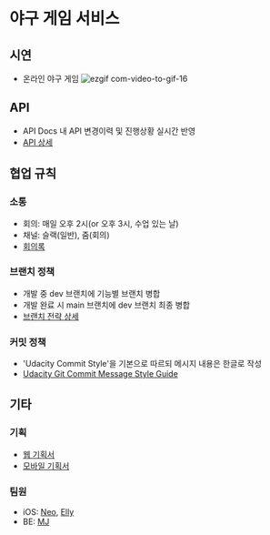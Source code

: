 # 야구 게임 서비스
## 시연
- 온라인 야구 게임 
 ![ezgif com-video-to-gif-16](https://user-images.githubusercontent.com/33626693/117406652-4ed4b100-af48-11eb-8d84-2e06719f3ef1.gif)

## API
- API Docs 내 API 변경이력 및 진행상황 실시간 반영
- [API 상세](https://github.com/HoonHaChoi/baseball/wiki/API-%EC%9E%91%EC%97%85-%ED%98%84%ED%99%A9)

## 협업 규칙
### 소통
- 회의: 매일 오후 2시(or 오후 3시, 수업 있는 날)
- 채널: 슬랙(일반), 줌(회의)
- [회의록](https://github.com/HoonHaChoi/baseball/wiki/%ED%9A%8C%EC%9D%98%EB%A1%9D)

### 브랜치 정책
- 개발 중 dev 브랜치에 기능별 브랜치 병합
- 개발 완료 시 main 브랜치에 dev 브랜치 최종 병합
- [브랜치 전략 상세](https://github.com/HoonHaChoi/baseball/wiki)

### 커밋 정책
- 'Udacity Commit Style'을 기본으로 따르되 메시지 내용은 한글로 작성
- [Udacity Git Commit Message Style Guide](https://udacity.github.io/git-styleguide/)

## 기타
### 기획
- [웹 기획서](https://docs.google.com/presentation/d/1KY4myrtBFlvr6eKvgl-CVv5Cbk1zQlo1GkTz4hNjXqE/edit?usp=sharing)
- [모바일 기획서](https://docs.google.com/presentation/d/1ADabFHrj-BQwAmhYxU9KLKleRGSZRmJFdLo0R8bIYHA/edit?usp=sharing)
### 팀원
- iOS: [Neo](https://github.com/HoonHaChoi), [Elly](https://github.com/ellyheetov)
- BE: [MJ](https://github.com/MJbae)
